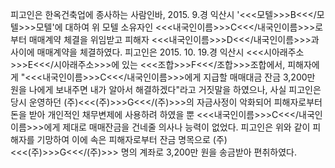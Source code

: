 피고인은 한옥건축업에 종사하는 사람인바, 2015. 9.경 익산시 '<<<모텔>>>B<<</모텔>>>모텔'에 대하여 위 모텔 소유자인 <<<내국인이름>>>C<<</내국인이름>>>로부터 매매계약 체결을 위임받고 피해자 <<<내국인이름>>>D<<</내국인이름>>>과 사이에 매매계약을 체결하였다.
피고인은 2015. 10. 19.경 익산시 <<<시아래주소>>>E<<</시아래주소>>>에 있는 <<<조합>>>F<<</조합>>>조합에서, 피해자에게 "<<<내국인이름>>>C<<</내국인이름>>>에게 지급할 매매대금 잔금 3,200만 원을 나에게 보내주면 내가 알아서 해결하겠다"라고 거짓말을 하였으나, 사실 피고인은 당시 운영하던 (주)<<<(주)>>>G<<</(주)>>>의 자금사정이 악화되어 피해자로부터 돈을 받아 개인적인 채무변제에 사용하려 하였을 뿐 <<<내국인이름>>>C<<</내국인이름>>>에게 제대로 매매잔금을 건네줄 의사나 능력이 없었다. 피고인은 위와 같이 피해자를 기망하여 이에 속은 피해자로부터 잔금 명목으로 (주)<<<(주)>>>G<<</(주)>>> 명의 계좌로 3,200만 원을 송금받아 편취하였다.